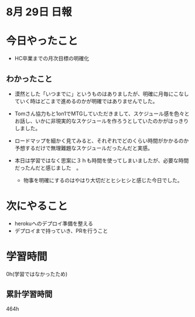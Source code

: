 #  8月 29日 日報

# 今日やったこと
* HC卒業までの月次目標の明確化

##  わかったこと
* 漠然とした「いつまでに」というものはありましたが、明確に月毎にこなしていく時はどこまで進めるのかが明確ではありませんでした。
* Tomさん協力もと1on1でMTGしていただきまして、スケジュール感を色々とお話し、いかに非現実的なスケジュールを作ろうとしていたのかがはっきりしました。
* ロードマップを細かく見てみると、それぞれでどのくらい時間がかかるのか予想するだけで無理難題なスケジュールだったんだと実感。

* 本日は学習ではなく思案に３ｈも時間を使ってしまいましたが、必要な時間だったんだと感じました　。
  * 物事を明確にするのはやはり大切だとヒシヒシと感じた今日でした。
  
# 次にやること
* herokuへのデプロイ準備を整える
* デプロイまで持っていき、PRを行うこと
  
#  学習時間
0h(学習ではなかったため)
##  累計学習時間
464h


